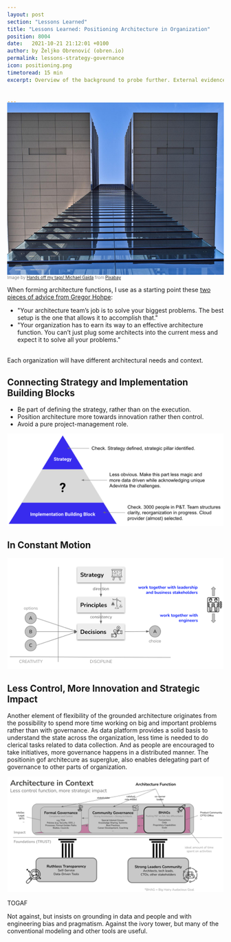 ```yaml
---
layout: post
section: "Lessons Learned"
title: "Lessons Learned: Positioning Architecture in Organization"
position: 8004
date:   2021-10-21 21:12:01 +0100
author: by Željko Obrenović (obren.io)
permalink: lessons-strategy-governance
icon: positioning.png
timetoread: 15 min
excerpt: Overview of the background to probe further. External evidence, supporting and inspiring some of our practices.


---
```

<img style="margin-top: -20px; width: 100%; height: 400px; object-fit: cover" 
     src="assets/images/arch/architecture-4097265_1920.jpg">
<div style="font-size: 70%; margin-top: -16px; color: grey; margin-bottom: 12px">
Image by <a href="https://pixabay.com/users/652234-652234/?utm_source=link-attribution&amp;utm_medium=referral&amp;utm_campaign=image&amp;utm_content=4097265">Hands off my tags! Michael Gaida</a> from <a href="https://pixabay.com/?utm_source=link-attribution&amp;utm_medium=referral&amp;utm_campaign=image&amp;utm_content=4097265">Pixabay</a>
</div>

When forming architecture functions, I use as a starting point these [two pieces of advice from Gregor Hohpe](https://architectelevator.com/architecture/organizing-architecture/):
 * "Your architecture team’s job is to solve your biggest problems. The best setup is the one that allows it to accomplish that."
 * "Your organization has to earn its way to an effective architecture function. You can’t just plug some architects into the current mess and expect it to solve all your problems."

<br>
Each organization will have different architectural needs and context.  


## Connecting Strategy and Implementation Building Blocks

* Be part of defining the strategy, rather than on the execution.
* Position architecture more towards innovation rather then control.
* Avoid a pure project-management role.

![](assets/images/triangle.png)

## In Constant Motion

![](assets/images/superglue/strategy-principles-decisions.png)

## Less Control, More Innovation and Strategic Impact

Another element of flexibility of the grounded architecture originates from the possibility to spend more time working on big and important problems rather than with governance. As data platform provides a solid basis to understand the state across the organization, less time is needed to do clerical tasks related to data collection. And as people are encouraged to take initiatives, more governance happens in a distributed manner. The positionin gof architecure as superglue, also enables delegating part of governance to other parts of organization. 

![](assets/images/arch-in-context.png)

TOGAF

Not against, but insists on grounding in data and people and with engineering bias and pragmatism. Against the ivory tower, but many of the conventional modeling and other tools are useful.

